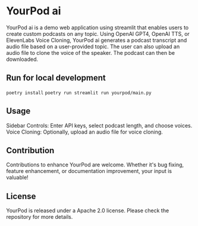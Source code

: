 # YourPod ai
YourPod ai is a demo web application using streamlit that enables users to create custom podcasts on any topic.
Using OpenAI GPT4, OpenAI TTS, or ElevenLabs Voice Cloning, YourPod ai generates a podcast transcript and audio file based on a user-provided topic.
The user can also upload an audio file to clone the voice of the speaker. The podcast can then be downloaded.

## Run for local development
`
poetry install
`
`
poetry run streamlit run yourpod/main.py
`

## Usage
Sidebar Controls: Enter API keys, select podcast length, and choose voices.
Voice Cloning: Optionally, upload an audio file for voice cloning.

## Contribution
Contributions to enhance YourPod are welcome. Whether it's bug fixing, feature enhancement, or documentation improvement, your input is valuable!

## License
YourPod is released under a Apache 2.0 license. Please check the repository for more details.


